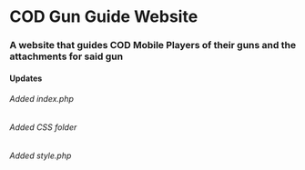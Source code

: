 # COD Gun Guide Website

### A website that guides COD Mobile Players of their guns and the attachments for said gun

#### Updates

###### Added index.php

###### Added CSS folder

###### Added style.php

